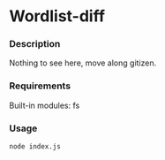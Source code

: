 # Wordlist-diff

### Description ###
Nothing to see here, move along gitizen.

### Requirements ###
Built-in modules: fs

### Usage ###
```sh
node index.js
``` 
